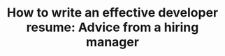 ---
title: "How to write an effective developer resume: Advice from a hiring manager"
link: "https://stackoverflow.blog/2020/11/25/how-to-write-an-effective-developer-resume-advice-from-a-hiring-manager/"
---